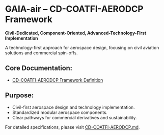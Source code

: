 # GAIA-air – CD-COATFI-AERODCP Framework

**Civil-Dedicated, Component-Oriented, Advanced-Technology-First Implementation**

A technology-first approach for aerospace design, focusing on civil aviation solutions and commercial spin-offs.

## Core Documentation:
- [CD-COATFI-AERODCP Framework Definition](./CD-COATFI-AERODCP.md)

## Purpose:
- Civil-first aerospace design and technology implementation.
- Standardized modular aerospace components.
- Clear pathways for commercial derivatives and sustainability.

For detailed specifications, please visit [CD-COATFI-AERODCP.md](./CD-COATFI-AERODCP.md).
